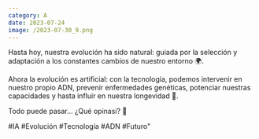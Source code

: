 ```yaml
--- 
category: A 
date: 2023-07-24 
image: /2023-07-30_9.png 
--- 
```


Hasta hoy, nuestra evolución ha sido natural: guiada por la selección y adaptación a los constantes cambios de nuestro entorno 🌍.

Ahora la evolución es artificial: con la tecnología, podemos intervenir en nuestro propio ADN, prevenir enfermedades genéticas, potenciar nuestras capacidades y hasta influir en nuestra longevidad 🚀.

Todo puede pasar... ¿Qué opinasi? 💭

#IA #Evolución #Tecnología #ADN #Futuro"